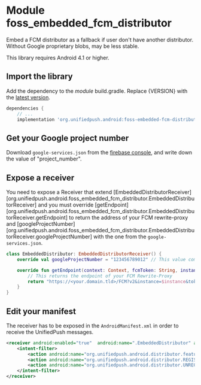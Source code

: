 # Module foss_embedded_fcm_distributor

Embed a FCM distributor as a fallback if user don't have another distributor. Without Google proprietary blobs, may be less stable.

This library requires Android 4.1 or higher.

## Import the library

Add the dependency to the _module_ build.gradle. Replace {VERSION} with the [latest version](https://central.sonatype.com/artifact/org.unifiedpush.android/foss-embedded-fcm-distributor).

```groovy
dependencies {
    // ...
    implementation 'org.unifiedpush.android:foss-embedded-fcm-distributor:{VERSION}'
```

## Get your Google project number

Download `google-services.json` from the [firebase console](https://console.firebase.google.com/project/_/settings/serviceaccounts/adminsdk), and write down the value of "project_number".

## Expose a receiver

You need to expose a Receiver that extend [EmbeddedDistributorReceiver][org.unifiedpush.android.foss_embedded_fcm_distributor.EmbeddedDistributorReceiver]
and you must override [getEndpoint][org.unifiedpush.android.foss_embedded_fcm_distributor.EmbeddedDistributorReceiver.getEndpoint] to return the address of your FCM rewrite-proxy
and [googleProjectNumber][org.unifiedpush.android.foss_embedded_fcm_distributor.EmbeddedDistributorReceiver.googleProjectNumber] with the one from the `google-services.json`.

```kotlin
class EmbeddedDistributor: EmbeddedDistributorReceiver() {
    override val googleProjectNumber = "123456789012" // This value comes from the google-services.json

    override fun getEndpoint(context: Context, fcmToken: String, instance: String): String {
        // This returns the endpoint of your FCM Rewrite-Proxy
        return "https://<your.domain.tld>/FCM?v2&instance=$instance&token=$token"
    }
}
```

## Edit your manifest

The receiver has to be exposed in the `AndroidManifest.xml` in order to receive the UnifiedPush messages.

```xml
<receiver android:enabled="true"  android:name=".EmbeddedDistributor" android:exported="false">
    <intent-filter>
        <action android:name="org.unifiedpush.android.distributor.feature.BYTES_MESSAGE"/>
        <action android:name="org.unifiedpush.android.distributor.REGISTER"/>
        <action android:name="org.unifiedpush.android.distributor.UNREGISTER"/>
    </intent-filter>
</receiver>
```
